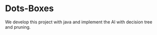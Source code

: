 # Dots-Boxes

We develop this project with java and implement the AI with decision tree and pruning.
